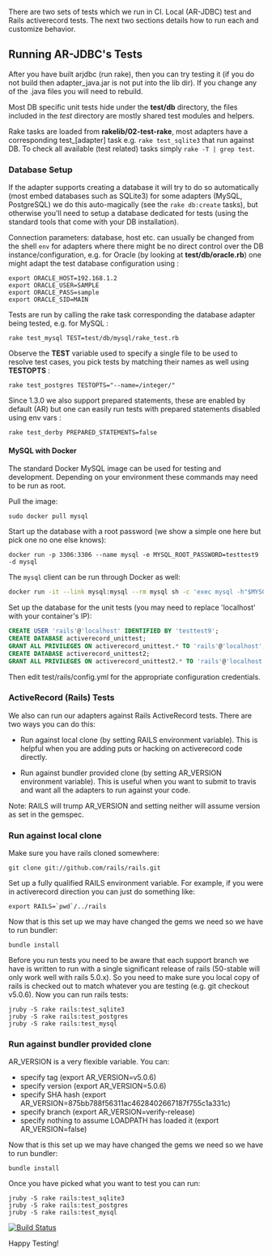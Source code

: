 There are two sets of tests which we run in CI.  Local (AR-JDBC) test and
Rails activerecord tests.  The next two sections details how to run each
and customize behavior.


## Running AR-JDBC's Tests

After you have built arjdbc (run rake), then you can try testing it (if you
do not build then adapter_java.jar is not put into the lib dir).  If you
change any of the .java files you will need to rebuild.

Most DB specific unit tests hide under the **test/db** directory, the files
included in the *test* directory are mostly shared test modules and helpers.

Rake tasks are loaded from **rakelib/02-test-rake**, most adapters have a
corresponding test_[adapter] task e.g. `rake test_sqlite3` that run against DB.
To check all available (test related) tasks simply `rake -T | grep test`.

### Database Setup

If the adapter supports creating a database it will try to do so automatically
(most embed databases such as SQLite3) for some adapters (MySQL, PostgreSQL) we
do this auto-magically (see the `rake db:create` tasks), but otherwise you'll
need to setup a database dedicated for tests (using the standard tools that come
with your DB installation).

Connection parameters: database, host etc. can usually be changed from the shell
`env` for adapters where there might be no direct control over the DB
instance/configuration, e.g. for Oracle (by looking at **test/db/oracle.rb**)
one might adapt the test database configuration using :
```
export ORACLE_HOST=192.168.1.2
export ORACLE_USER=SAMPLE
export ORACLE_PASS=sample
export ORACLE_SID=MAIN
```

Tests are run by calling the rake task corresponding the database adapter being
tested, e.g. for MySQL :

    rake test_mysql TEST=test/db/mysql/rake_test.rb

Observe the **TEST** variable used to specify a single file to be used to resolve
test cases, you pick tests by matching their names as well using **TESTOPTS** :

    rake test_postgres TESTOPTS="--name=/integer/"

Since 1.3.0 we also support prepared statements, these are enabled by default (AR)
but one can easily run tests with prepared statements disabled using env vars :

    rake test_derby PREPARED_STATEMENTS=false

#### MySQL with Docker

The standard Docker MySQL image can be used for testing and development. Depending on your environment these commands
may need to be run as root.

Pull the image:

```
sudo docker pull mysql
```

Start up the database with a root password (we show a simple one here but pick one no one else knows):

```
docker run -p 3306:3306 --name mysql -e MYSQL_ROOT_PASSWORD=testtest9 -d mysql
```

The `mysql` client can be run through Docker as well:

```sh
docker run -it --link mysql:mysql --rm mysql sh -c 'exec mysql -h"$MYSQL_PORT_3306_TCP_ADDR" -P"$MYSQL_PORT_3306_TCP_PORT" -uroot -p"$MYSQL_ENV_MYSQL_ROOT_PASSWORD"'
```

Set up the database for the unit tests (you may need to replace 'localhost' with your container's IP):

```sql
CREATE USER 'rails'@'localhost' IDENTIFIED BY 'testtest9';
CREATE DATABASE activerecord_unittest;
GRANT ALL PRIVILEGES ON activerecord_unittest.* TO 'rails'@'localhost';
CREATE DATABASE activerecord_unittest2;
GRANT ALL PRIVILEGES ON activerecord_unittest2.* TO 'rails'@'localhost';
```

Then edit test/rails/config.yml for the appropriate configuration credentials.

### ActiveRecord (Rails) Tests

We also can run our adapters against Rails ActiveRecord tests.  There are two
ways you can do this:

 - Run against local clone (by setting RAILS environment variable). This is helpful when you are adding puts or hacking on activerecord code directly.

 - Run against bundler provided clone (by setting AR_VERSION environment variable). This is useful when you want to submit to travis and want all the adapters to run against your code.

Note: RAILS will trump AR_VERSION and setting neither will assume version as
set in the gemspec.

### Run against local clone

Make sure you have rails cloned somewhere:

```text
git clone git://github.com/rails/rails.git
```

Set up a fully qualified RAILS environment variable. For example, if you were
in activerecord direction you can just do something like:

```ext
export RAILS=`pwd`/../rails
```

Now that is this set up we may have changed the gems we need so we have
to run bundler:

```text
bundle install
```

Before you run tests you need to be aware that each support branch we have is
written to run with a single significant release of rails (50-stable will only
work well with rails 5.0.x).  So you need to make sure you local copy of rails
is checked out to match whatever you are testing (e.g. git checkout v5.0.6).
Now you can run rails tests:

```text
jruby -S rake rails:test_sqlite3
jruby -S rake rails:test_postgres
jruby -S rake rails:test_mysql
```

### Run against bundler provided clone

AR_VERSION is a very flexible variable.  You can:

 - specify tag (export AR_VERSION=v5.0.6)
 - specify version (export AR_VERSION=5.0.6)
 - specify SHA hash (export AR_VERSION=875bb788f56311ac4628402667187f755c1a331c)
 - specify branch (export AR_VERSION=verify-release)
 - specify nothing to assume LOADPATH has loaded it (export AR_VERSION=false)

Now that is this set up we may have changed the gems we need so we have
to run bundler:

```text
bundle install
```

Once you have picked what you want to test you can run:

```text
jruby -S rake rails:test_sqlite3
jruby -S rake rails:test_postgres
jruby -S rake rails:test_mysql
```

[![Build Status][0]](http://travis-ci.org/#!/jruby/activerecord-jdbc-adapter)

Happy Testing!

[0]: https://secure.travis-ci.org/jruby/activerecord-jdbc-adapter.png
